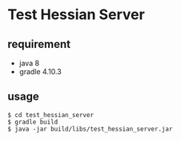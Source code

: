 # Test Hessian Server

## requirement

- java 8
- gradle 4.10.3

## usage

```
$ cd test_hessian_server
$ gradle build
$ java -jar build/libs/test_hessian_server.jar
```